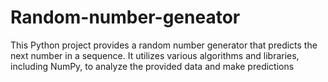 # Random-number-geneator
This Python project provides a random number generator that predicts the next number in a sequence. It utilizes various algorithms and libraries, including NumPy, to analyze the provided data and make predictions
